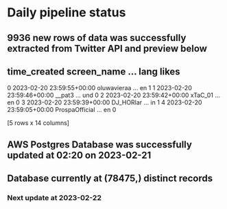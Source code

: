 # Daily pipeline status
## 9936 new rows of data was successfully extracted from Twitter API and preview below
##                time_created     screen_name  ... lang likes
0 2023-02-20 23:59:55+00:00     oluwavieraa  ...   en     1
1 2023-02-20 23:59:46+00:00          __pat3  ...  und     0
2 2023-02-20 23:59:42+00:00         xTaC_01  ...   en     0
3 2023-02-20 23:59:39+00:00       DJ_HORlar  ...   in     1
4 2023-02-20 23:59:05+00:00  ProspaOfficial  ...   en     0

[5 rows x 14 columns]
## AWS Postgres Database was successfully updated at  02:20 on 2023-02-21
## Database currently at (78475,) distinct records
### Next update at 2023-02-22
